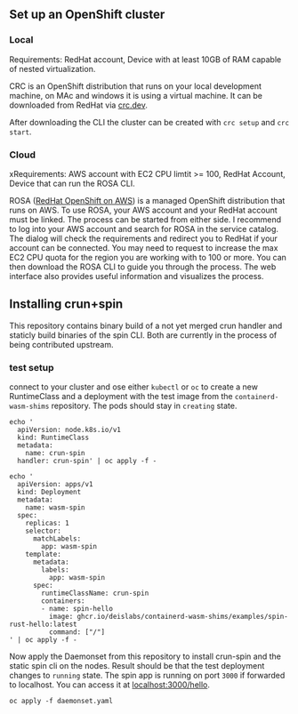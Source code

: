 ## Set up an OpenShift cluster
### Local
Requirements: RedHat account, Device with at least 10GB of RAM capable of nested virtualization.

CRC is an OpenShift distribution that runs on your local development machine, on MAc and windows it is using a virtual machine. It can be downloaded from RedHat via [crc.dev](https://crc.dev).

After downloading the CLI the cluster can be created with `crc setup` and `crc start`.

### Cloud
xRequirements: AWS account with EC2 CPU limtit >= 100, RedHat Account, Device that can run the ROSA CLI.

ROSA ([RedHat OpenShift on AWS](https://www.redhat.com/en/technologies/cloud-computing/openshift/aws)) is a managed OpenShift distribution that runs on AWS. To use ROSA, your AWS account and your RedHat account must be linked. The process can be started from either side. 
I recommend to log into your AWS account and search for ROSA in the service catalog. The dialog will check the requirements and redirect you to RedHat if your account can be connected. You may need to request to increase the max EC2 CPU quota for the region you are working with to 100 or more.
You can then download the ROSA CLI to guide you through the process. The web interface also provides useful information and visualizes the process.

## Installing crun+spin
This repository contains binary build of a not yet merged crun handler and staticly build binaries of the spin CLI. Both are currently in the process of being contributed upstream.

### test setup
connect to your cluster and ose either `kubectl` or `oc` to create a new RuntimeClass and a deployment with the test image from the `containerd-wasm-shims` repository. The pods should stay in `creating` state.
```
echo '
  apiVersion: node.k8s.io/v1                                           
  kind: RuntimeClass
  metadata:
    name: crun-spin
  handler: crun-spin' | oc apply -f -

echo '
  apiVersion: apps/v1                                                  
  kind: Deployment
  metadata:
    name: wasm-spin
  spec:
    replicas: 1
    selector:
      matchLabels:
        app: wasm-spin
    template:
      metadata:
        labels:
          app: wasm-spin
      spec:
        runtimeClassName: crun-spin
        containers:
        - name: spin-hello
          image: ghcr.io/deislabs/containerd-wasm-shims/examples/spin-rust-hello:latest
          command: ["/"]
' | oc apply -f -
```

Now apply the Daemonset from this repository to install crun-spin and the static spin cli on the nodes. Result should be that the test deployment changes to `running` state.
The spin app is running on port `3000` if forwarded to localhost. You can access it at [localhost:3000/hello](http://localhost:3000/hello).

```
oc apply -f daemonset.yaml
```
